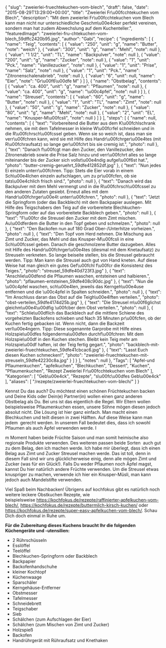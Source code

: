 {
    "slug": "zweierlei-fruechtekuchen-vom-blech",
    "draft": false,
    "date": "2015-08-29T13:29:00+00:00",
    "title": "Zweierlei Fr\u00fcchtekuchen vom Blech",
    "description": "Mit dem zweierlei Fr\u00fcchtekuchen vom Blech kann man nicht nur unterschiedliche Geschm\u00e4cker perfekt vereinen, sondern man hat zudem Abwechslung auf dem Kuchenteller.",
    "featuredImage": "zweierlei-fru-chtekuchen-vom-blech_59dffc2420b95.jpg",
    "author": "Gabi",
    "recipe": {
        "ingredients": [
            {
                "name": "Teig",
                "contents": [
                    {
                        "value": "250",
                        "unit": "g",
                        "name": "Butter",
                        "note": "weich"
                    },
                    {
                        "value": "300",
                        "unit": "g",
                        "name": "Mehl",
                        "note": null
                    },
                    {
                        "value": "1 1\/2",
                        "unit": "TL",
                        "name": "Backpulver",
                        "note": null
                    },
                    {
                        "value": "200",
                        "unit": "g",
                        "name": "Zucker",
                        "note": null
                    },
                    {
                        "value": "1",
                        "unit": "Pck.",
                        "name": "Vanillezucker",
                        "note": null
                    },
                    {
                        "value": "1",
                        "unit": "Prise",
                        "name": "Salz",
                        "note": null
                    },
                    {
                        "value": "1",
                        "unit": "Pck.",
                        "name": "Zitronenschalenabrieb",
                        "note": null
                    },
                    {
                        "value": "6",
                        "unit": null,
                        "name": "Eier",
                        "note": "Gr\u00f6\u00dfe M"
                    }
                ]
            },
            {
                "name": "Obstbelag",
                "contents": [
                    {
                        "value": "ca. 400",
                        "unit": "g",
                        "name": "Pflaumen",
                        "note": null
                    },
                    {
                        "value": "ca. 400",
                        "unit": "g",
                        "name": "\u00c4pfel",
                        "note": null
                    }
                ]
            },
            {
                "name": "Streusel",
                "contents": [
                    {
                        "value": "60",
                        "unit": "g",
                        "name": "Butter",
                        "note": null
                    },
                    {
                        "value": "1",
                        "unit": "TL",
                        "name": "Zimt",
                        "note": null
                    },
                    {
                        "value": "50",
                        "unit": "g",
                        "name": "Zucker",
                        "note": null
                    },
                    {
                        "value": "80",
                        "unit": "g",
                        "name": "Mehl",
                        "note": null
                    },
                    {
                        "value": "2",
                        "unit": "EL",
                        "name": "Knusper-M\u00fcsli",
                        "note": null
                    }
                ]
            }
        ],
        "steps": [
            {
                "name": null,
                "contents": [
                    {
                        "text": "Vorbereitend die Butter aus dem K\u00fchlschrank nehmen, sie mit dem Tafelmesser in kleine W\u00fcrfel schneiden und in die R\u00fchrsch\u00fcssel geben. Wenn sie so weich ist, dass man sie verr\u00fchren kann, wird sie mit Hilfe des Handr\u00fchrger\u00e4tes (mit R\u00fchraufsatz) so lange ger\u00fchrt bis sie cremig ist.",
                        "photo": null
                    },
                    {
                        "text": "Danach f\u00fcgt man den Zucker, den Vanillezucker, den Zitronenabrieb sowie die Prise Salz hinzu und verr\u00fchrt alles so lange miteinander bis der Zucker sich vollst\u00e4ndig aufgel\u00f6st hat.",
                        "photo": "butter-cremig-geruehrt_59dfe412852df.jpg"
                    },
                    {
                        "text": "Nun jedes Ei einzeln unterr\u00fchren. Tipp: Stets die Eier vorab in einem Sch\u00e4lchen einzeln aufschlagen, um zu pr\u00fcfen, ob sie tats\u00e4chlich frisch sind.",
                        "photo": null
                    },
                    {
                        "text": "Danach wird das Backpulver mit dem Mehl vermengt und in die R\u00fchrsch\u00fcssel zu den anderen Zutaten gesiebt. Erneut alles mit dem Handr\u00fchrger\u00e4t unterr\u00fchren.",
                        "photo": null
                    },
                    {
                        "text": "Jetzt die Springform (oder das Backblech) mit dem Backpapier auslegen. Mit Hilfe des Teigschabers den Teig auf die vorbereitete Blechkuchen-Springform oder  auf das vorbereitete Backblech geben.",
                        "photo": null
                    },
                    {
                        "text": "F\u00fcr die Streusel den Zucker mit dem Zimt mischen. Au\u00dferdem die Butter in den Topf geben und schmelzen.",
                        "photo": null
                    },
                    {
                        "text": "Den Backofen nun auf 180 Grad Ober-\/Unterhitze vorheizen.",
                        "photo": null
                    },
                    {
                        "text": "Den Topf vom Herd nehmen. Die Mischung aus Zimt und Zucker, das Mehl und das Knusper-M\u00fcsli in eine Sch\u00fcssel geben. Danach die geschmolzene Butter dazugeben. Alles mit Hilfe des Handr\u00fchrger\u00e4tes (diesmal mit dem Knetaufsatz) zu Streuseln verkneten. So lange beiseite stellen, bis die Streusel gebraucht werden. Tipp: Man kann die Streusel auch gut von Hand kneten. Auf diese Weise hat man gleich ein gutes Gef\u00fchl f\u00fcr die Konsistenz des Teiges.",
                        "photo": "streusel_59dfe40d723f3.jpg"
                    },
                    {
                        "text": "Anschlie\u00dfend die Pflaumen waschen, entsteinen und halbieren.",
                        "photo": "pflaumen-entsteinen_59dfe408c90dc.jpg"
                    },
                    {
                        "text": "Nun die \u00c4pfel waschen, sch\u00e4len, jeweils das Kerngeh\u00e4use entfernen und die \u00c4pfel in Spalten schneiden.",
                        "photo": null
                    },
                    {
                        "text": "Im Anschluss daran das Obst auf die Teigh\u00e4lften verteilen.",
                        "photo": "obst-verteilen_59dfe4174d25b.jpg"
                    },
                    {
                        "text": "Die Streusel m\u00f6glichst gleichm\u00e4\u00dfig \u00fcber dem Obst verteilen.",
                        "photo": null
                    },
                    {
                        "text": "Schlie\u00dflich das Backblech auf die mittlere Schiene des vorgeheizten Backofens schieben und Nach 35 Minuten pr\u00fcfen, ob der Kuchen fertig gebacken ist. Wenn nicht, dann die Backzeit verl\u00e4ngern. Tipp: Diese sogenannte Garprobe mit Hilfe eines Holzspie\u00dfes folgenderma\u00dfen durchf\u00fchren: Mit dem Holzspie\u00df in den Kuchen stechen. Bleibt kein Teig mehr am Holzspie\u00df haften, ist der Teig fertig gegart.",
                        "photo": "backblech-mit-zweierlei-fruechtekuchen_59dfe41cbcac6.jpg"
                    },
                    {
                        "text": "Lasst Euch diesen Kuchen schmecken!",
                        "photo": "zweierlei-fruechtekuchen-mit-streuseln_59dfe42230c8a.jpg"
                    }
                ]
            }
        ],
        "notes": null
    },
    "Tags": [
        "Apfel-und Pflaumenkuchen",
        "apfelkuchen",
        "Blechkuchen",
        "Dessert",
        "Kuchen",
        "Pflaumenkuchen",
        "Rezept Zweierlei Fr\u00fcchtekuchen vom Blech"
    ],
    "Kategorien": [
        "Geb\u00e4ck",
        "Rezepte",
        "s\u00fc\u00dfes Geb\u00e4ck"
    ],
    "aliases": [
        "\/rezepte\/zweierlei-fruechtekuchen-vom-blech\/"
    ]
}

Kennst Du das auch? Du möchtest einen schönen Früchtekuchen backen und Deine Kids oder Dein(e) Partner(in) wollen einen ganz anderen Obstbelag als Du. Bei uns ist das eigentlich die Regel. Wir Eltern wollen beispielsweise Pflaumenkuchen essen, unsere Söhne mögen diesen jedoch absolut nicht. Die Lösung ist hier ganz einfach. Man macht einen Blechkuchen und teilt diesen in zwei Hälften. Auf diese Weise kann man jedem  gerecht werden. In unserem Fall bedeutet dies, dass ich sowohl Pflaumen als auch Äpfel verwenden werde. I

m Moment haben beide Früchte Saison und man somit heimische also regionale Produkte verwenden. Des weiteren passen beide Sorten  auch gut zu dem Belag, den ich machen werde. Ich habe mir überlegt, dass ich einen Belag aus Zimt und Zucker Streusel machen werde. Das ist toll, denn in diesem Fall sind wir uns glücklicherweise einig, denn alle mögen Zimt und Zucker (was für ein Glück!). Falls Du weder Pflaumen noch Äpfel magst, kannst Du hier natürlich andere Früchte verwenden. Um die Streusel etwas knuspriger zu machen, verwende ich hier ein Knusper-Müsli, man kann jedoch auch Mandelstifte verwenden.

Viel Spaß beim Nachbacken! Übrigens auf kochfokus gibt es natürlich noch weitere leckere Obstkuchen Rezepte, wie beispielsweise <https://kochfokus.de/rezepte/raffinierter-apfelkuchen-vom-blech/>, <https://kochfokus.de/rezepte/buttermilch-kirsch-kuchen/> oder <https://kochfokus.de/rezepte/super-easy-apfelkuchen-vom-blech/>. Schau Dich doch einmal in Ruhe um.

**Für die Zubereitung dieses Kuchens braucht Ihr die folgenden Küchengeräte und -utensilien:**

-  2 Rührschüsseln
-  Esslöffel
-  Teelöffel
-  Blechkuchen-Springform oder Backblech
-  Backpapier
-  Backofenhandschuhe
-  kleiner Kochtopf
-  Küchenwaage
-  Sparschäler
-  Kerngehäuse-Entferner
-  Obstmesser
-  Tafelmesser
-  Schneidebrett
-  Teigschaber
-  Sieb
-  Schälchen (zum Aufschlagen der Eier)
-  Schälchen (zum Mischen von Zimt und Zucker)
-  Holzspieß
-  Backofen
-  Handrührgerät mit Rühraufsatz und Knethaken